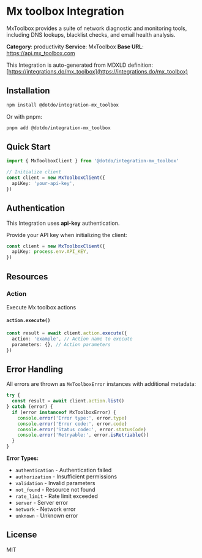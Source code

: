 # Mx toolbox Integration

MxToolbox provides a suite of network diagnostic and monitoring tools, including DNS lookups, blacklist checks, and email health analysis.

**Category**: productivity
**Service**: MxToolbox
**Base URL**: https://api.mx_toolbox.com

This Integration is auto-generated from MDXLD definition: [https://integrations.do/mx_toolbox](https://integrations.do/mx_toolbox)

## Installation

```bash
npm install @dotdo/integration-mx_toolbox
```

Or with pnpm:

```bash
pnpm add @dotdo/integration-mx_toolbox
```

## Quick Start

```typescript
import { MxToolboxClient } from '@dotdo/integration-mx_toolbox'

// Initialize client
const client = new MxToolboxClient({
  apiKey: 'your-api-key',
})
```

## Authentication

This Integration uses **api-key** authentication.

Provide your API key when initializing the client:

```typescript
const client = new MxToolboxClient({
  apiKey: process.env.API_KEY,
})
```

## Resources

### Action

Execute Mx toolbox actions

#### `action.execute()`

```typescript
const result = await client.action.execute({
  action: 'example', // Action name to execute
  parameters: {}, // Action parameters
})
```

## Error Handling

All errors are thrown as `MxToolboxError` instances with additional metadata:

```typescript
try {
  const result = await client.action.list()
} catch (error) {
  if (error instanceof MxToolboxError) {
    console.error('Error type:', error.type)
    console.error('Error code:', error.code)
    console.error('Status code:', error.statusCode)
    console.error('Retryable:', error.isRetriable())
  }
}
```

**Error Types:**

- `authentication` - Authentication failed
- `authorization` - Insufficient permissions
- `validation` - Invalid parameters
- `not_found` - Resource not found
- `rate_limit` - Rate limit exceeded
- `server` - Server error
- `network` - Network error
- `unknown` - Unknown error

## License

MIT
